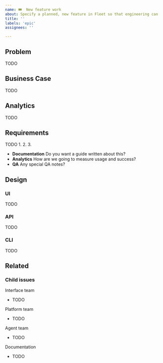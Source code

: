 ```yaml
---
name: 🎟  New feature work
about: Specify a planned, new feature in Fleet so that engineering can provide an estimation on the time required for implementation.
title: ''
labels: 'epic'
assignees: ''

---
```


## Problem

TODO
<!-- 
Motivate this feature by describing what is the user's problem. 
- Who are the affected users? 
- What is the current situation? Why does the current situation hurt? 
- What are they doing right now to resolve this issue? Why is this so bad?
- How many users does this affect? How do you know? Share metrics or links to videos. 
-->

## Business Case

TODO
<!--
Why should Fleet work on this problem? How does this contribute to our reaching our strategic goals?
-->

## Analytics
TODO
<!--
- How will we know that the problem has been solved or improved? 
- What is the current state of the measurement?
- What measurements do you need to implement? 
-->

## Requirements
<!-- Describe the required outcomes -->
TODO
1. 
2. 
3. 

<!-- Things we tend to forget about -->
- **Documentation** Do you want a guide written about this?
- **Analytics** How are we going to measure usage and success?
- **QA** Any special QA notes?


## Design
### UI

TODO
<!-- Insert the link to the relevant Figma file. Remove this section if there are no changes necessary. -->

### API

TODO
<!-- Specify what changes to the API are required.Remove this section if there are no changes necessary. -->

### CLI

TODO
<!-- Specify what changes to the CLI are required. Remove this section if there are no changes necessary. -->

## Related

<!-- Insert related items such as child issues -->

### Child issues
Interface team
- TODO

Platform team
- TODO

Agent team
- TODO

Documentation
- TODO
